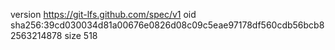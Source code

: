version https://git-lfs.github.com/spec/v1
oid sha256:39cd030034d81a00676e0826d08c09c5eae97178df560cdb56bcb82563214878
size 518
